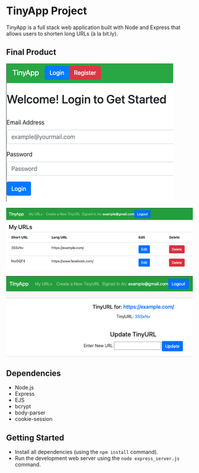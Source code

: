 # TinyApp Project

TinyApp is a full stack web application built with Node and Express that allows users to shorten long URLs (à la bit.ly).

## Final Product

!["Screenshot of Main Welcome/Login Page"](https://github.com/FaezCat/tinyapp/blob/master/docs/Welcome%20&%20Login%20Page.png?raw=true)

!["Screenshot of Main URLs Page"](https://github.com/FaezCat/tinyapp/blob/master/docs/Main%20URLs%20Page.png?raw=true)

!["Screenshot of Short URL Page"](https://github.com/FaezCat/tinyapp/blob/master/docs/Short%20URL%20page.png?raw=true)

## Dependencies

- Node.js
- Express
- EJS
- bcrypt
- body-parser
- cookie-session

## Getting Started

- Install all dependencies (using the `npm install` command).
- Run the development web server using the `node express_server.js` command.